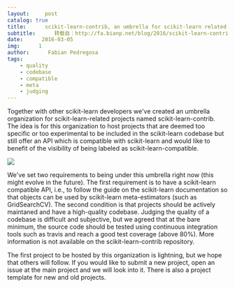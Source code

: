 ```yaml
---
layout:     post
catalog: true
title:      scikit-learn-contrib, an umbrella for scikit-learn related projects.
subtitle:      转载自：http://fa.bianp.net/blog/2016/scikit-learn-contrib-an-umbrella-for-scikit-learn-related-projects/
date:      2016-03-05
img:      1
author:      Fabian Pedregosa
tags:
    - quality
    - codebase
    - compatible
    - meta
    - judging
---
```


Together with other scikit-learn developers we've created an umbrella organization for scikit-learn-related projects named scikit-learn-contrib. The idea is for this organization to host projects that are deemed too specific or too experimental to be included in the scikit-learn codebase but still offer an API which is compatible with scikit-learn and would like to benefit of the visibility of being labeled as scikit-learn-compatible.

![](https://avatars3.githubusercontent.com/u/17349883?v=3)


We've set two requirements to being under this umbrella right now (this might evolve in the future). The first requirement is to have a scikit-learn compatible API, i.e., to follow the guide on the scikit-learn documentation so that objects can be used by scikit-learn meta-estimators (such as GridSearchCV). The second condition is that projects should be actively maintaned and have a high-quality codebase. Judging the quality of a codebase is difficult and subjective, but we agreed that at the bare minimum, the source code should be tested using continuous integration tools such as travis and reach a good test coverage (above 80%). More information is not available on the scikit-learn-contrib repository.

The first project to be hosted by this organization is lightning, but we hope that others will follow. If you would like to submit a new project, open an issue at the main project and we will look into it. There is also a project template for new and old projects.
